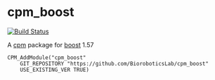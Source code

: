 # cpm_boost

[![Build Status](https://travis-ci.org/BioroboticsLab/cpm_boost.svg?branch=master)](https://travis-ci.org/BioroboticsLab/cpm_boost)

A [cpm](https://github.com/iauns/cpm) package for
[boost](http://www.boost.org/) 1.57
```
CPM_AddModule("cpm_boost"
    GIT_REPOSITORY "https://github.com/BioroboticsLab/cpm_boost"
    USE_EXISTING_VER TRUE)
```
